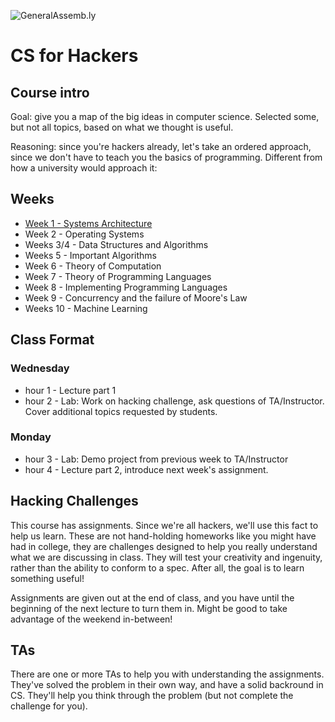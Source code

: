 ![GeneralAssemb.ly](https://github.com/generalassembly/ga-ruby-on-rails-for-devs/raw/master/images/ga.png "GeneralAssemb.ly")


CS for Hackers
==============

## Course intro

Goal: give you a map of the big ideas in computer science.  Selected some, but
not all topics, based on what we thought is useful.

Reasoning: since you're hackers already, let's take an ordered approach, since
we don't have to teach you the basics of programming. Different from how a
university would approach it:

## Weeks

- [Week 1 - Systems Architecture](https://github.com/ryanwitt/csh02/tree/master/week-01)
- Week 2 - Operating Systems
- Weeks 3/4 - Data Structures and Algorithms
- Weeks 5 - Important Algorithms
- Week 6 - Theory of Computation
- Week 7 - Theory of Programming Languages
- Week 8 - Implementing Programming Languages
- Week 9 - Concurrency and the failure of Moore's Law
- Weeks 10 - Machine Learning


## Class Format

### Wednesday
- hour 1 - Lecture part 1
- hour 2 - Lab: Work on hacking challenge, ask questions of TA/Instructor.
  Cover additional topics requested by students.

### Monday
- hour 3 - Lab: Demo project from previous week to TA/Instructor
- hour 4 - Lecture part 2, introduce next week's assignment.

## Hacking Challenges

This course has assignments. Since we're all hackers, we'll use this fact to
help us learn. These are not hand-holding homeworks like you might have had in
college, they are challenges designed to help you really understand what we are
discussing in class. They will test your creativity and ingenuity, rather than
the ability to conform to a spec.  After all, the goal is to learn something
useful!

Assignments are given out at the end of class, and you have until the beginning
of the next lecture to turn them in.  Might be good to take advantage of the
weekend in-between!

## TAs

There are one or more TAs to help you with understanding the assignments.
They've solved the problem in their own way, and have a solid backround in CS.
They'll help you think through the problem (but not complete the challenge for
you).
